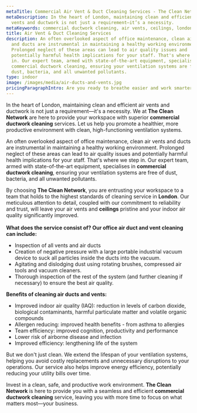 ```yaml
---
metaTitle: Commercial Air Vent & Duct Cleaning Services - The Clean Network
metaDescription: In the heart of London, maintaining clean and efficient air
  vents and ductwork is not just a requirement—it’s a necessity.
metaKeywords: commercial ductwork cleaning, air vents, ceilings, london
title: Air Vent & Duct Cleaning Services
description: An often overlooked aspect of office maintenance, clean air vents
  and ducts are instrumental in maintaining a healthy working environment.
  Prolonged neglect of these areas can lead to air quality issues and
  potentially harmful health implications for your staff. That's where we step
  in. Our expert team, armed with state-of-the-art equipment, specialises in
  commercial ductwork cleaning, ensuring your ventilation systems are free of
  dust, bacteria, and all unwanted pollutants.
type: indoor
image: /images/media/air-ducts-and-vents.jpg
pricingParagraphIntro: Are you ready to breathe easier and work smarter?
---
```

In the heart of London, maintaining clean and efficient air vents and ductwork is not just a requirement—it's a necessity. We at <strong>The Clean Network</strong> are here to provide your workspace with superior <strong>commercial ductwork cleaning</strong> services. Let us help you promote a healthier, more productive environment with clean, high-functioning ventilation systems.

An often overlooked aspect of office maintenance, clean air vents and ducts are instrumental in maintaining a healthy working environment. Prolonged neglect of these areas can lead to air quality issues and potentially harmful health implications for your staff. That's where we step in. Our expert team, armed with state-of-the-art equipment, specialises in <strong>commercial ductwork cleaning</strong>, ensuring your ventilation systems are free of dust, bacteria, and all unwanted pollutants.

By choosing <strong>The Clean Network</strong>, you are entrusting your workspace to a team that holds to the highest standards of cleaning service in <strong>London</strong>. Our meticulous attention to detail, coupled with our commitment to reliability and trust, will leave your air vents and <strong>ceilings</strong> pristine and your indoor air quality significantly improved.\
\
**What does the service consist of? Our office air duct and vent cleaning can include:**

* Inspection of all vents and air ducts
* Creation of negative pressure with a large portable industrial vacuum device to suck all particles inside the ducts into the vacuum.
* Agitating and dislodging dust using rotating brushes, compressed air tools and vacuum cleaners.
* Thorough inspection of the rest of the system (and further cleaning if necessary) to ensure the best air quality.

**Benefits of cleaning air ducts and vents:**

* Improved indoor air quality (IAQ): reduction in levels of carbon dioxide, biological contaminants, harmful particulate matter and volatile organic compounds
* Allergen reducing: improved health benefits - from asthma to allergies
* Team efficiency: improved cognition, productivity and performance
* Lower risk of airborne disease and infection
* Improved efficiency: lengthening life of the system

But we don't just clean. We extend the lifespan of your ventilation systems, helping you avoid costly replacements and unnecessary disruptions to your operations. Our service also helps improve energy efficiency, potentially reducing your utility bills over time.

Invest in a clean, safe, and productive work environment. <strong>The Clean Network</strong> is here to provide you with a seamless and efficient <strong>commercial ductwork cleaning</strong> service, leaving you with more time to focus on what matters most—your business.
